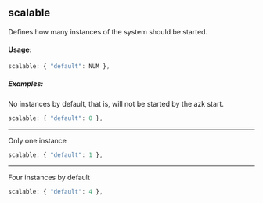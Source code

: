 ## scalable

Defines how many instances of the system should be started.

#### Usage:

```js
scalable: { "default": NUM },
```

##### Examples:

No instances by default, that is, will not be started by the azk start.

```js
scalable: { "default": 0 },
```

_____________
Only one instance

```js
scalable: { "default": 1 },
```

_____________
Four instances by default

```js
scalable: { "default": 4 },
```
